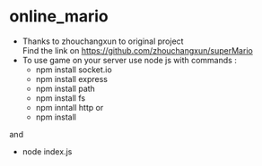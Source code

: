 


# online_mario
* Thanks to zhouchangxun to original project <br>
Find the link on https://github.com/zhouchangxun/superMario
* To use game on your server use node js with commands :
  * npm install socket.io
  * npm install express
  * npm install path
  * npm install fs
  * npm inntall http
  or
  * npm install
  
 and
  * node index.js
